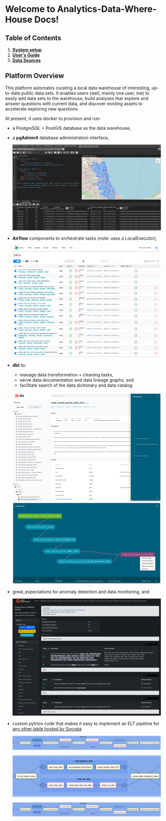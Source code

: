 # Welcome to Analytics-Data-Where-House Docs!

## Table of Contents

1. [**System setup**](setup/getting_started.md)
2. [**User's Guide**](user_guide/index.md)
3. [**Data Sources**](data_sources/socrata.md)

## Platform Overview

This platform automates curating a local data warehouse of interesting, up-to-date public data sets. It enables users (well, mainly one user, me) to easily add data sets to the warehouse, build analyses that explore and answer questions with current data, and discover existing assets to accelerate exploring new questions.

At present, it uses docker to provision and run:

* a PostgreSQL + PostGIS database as the data warehouse,
* a **pgAdmin4** database administration interface,

    ![Sample Exploration of a DWH table](/assets/imgs/pgAdmin4/Geospatial_query_and_data_in_pgAdmin4.png)

* **Airflow** components to orchestrate tasks (note: uses a LocalExecutor),

    ![Airflow DagBag for Cook County tag](/assets/imgs/systems/Airflow_Cook_County_Tagged_DagBag.png)

* **dbt** to:
    * manage data transformation + cleaning tasks,
    * serve data documentation and data lineage graphs, and
    * facilitate search of the data dictionary and data catalog 

    ![dbt Data Documentation Interface](/assets/imgs/systems/dbt_data_docs_interface_showing_parcel_sales.png)
    ![dbt Data Lineage Graph](/assets/imgs/systems/dbt_lineage_graph_of_parcel_sales.png)

* great_expectations for anomaly detection and data monitoring, and

    ![great_expectations Data Docs after checkpoint run](/assets/imgs/workflows/expectations/data_docs_after_a_successful_checkpoint_run.png)

* custom python code that makes it easy to implement an ELT pipeline for [any other table hosted by Socrata](http://www.opendatanetwork.com/)

    ![load_data_tg TaskGroup High Level](/assets/imgs/Socrata_ELT_DAG/High_level_load_data_tg.PNG)

    ![data-loading TaskGroups in load_data_tg TaskGroup](/assets/imgs/Socrata_ELT_DAG/Full_view_data_loaders_in_load_data_tg.PNG)

    ![load_data_tg TaskGroup High Level](/assets/imgs/Socrata_ELT_DAG/High_level_load_data_tg.PNG)
